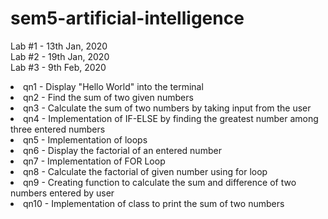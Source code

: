 # sem5-artificial-intelligence

Lab #1 - 13th Jan, 2020 <br>
Lab #2 - 19th Jan, 2020 <br>
Lab #3 - 9th Feb, 2020 <br>
<p class="tab">
  <li> qn1 - Display "Hello World" into the terminal </li>
  <li> qn2 - Find the sum of two given numbers </li>
  <li> qn3 - Calculate the sum of two numbers by taking input from the user</li>
  <li> qn4 - Implementation of IF-ELSE by finding the greatest number among three entered numbers</li>
  <li> qn5 - Implementation of loops</li>
  <li> qn6 - Display the factorial of an entered number</li>
  <li> qn7 - Implementation of FOR Loop</li>
  <li> qn8 - Calculate the factorial of given number using for loop</li>
  <li> qn9 - Creating function to calculate the sum and difference of two numbers entered by user</li>
  <li> qn10 - Implementation of class to print the sum of two numbers</li>
</p>
